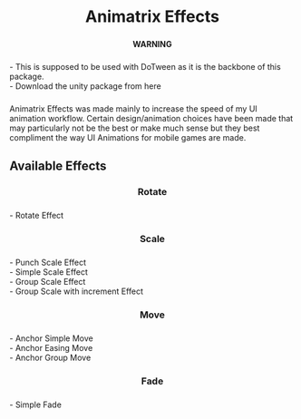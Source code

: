 <h1 align="center">Animatrix Effects</h1>

###

<h4 align="center">WARNING</h4>

###

<p align="left">- This is supposed to be used with DoTween as it is the backbone of this package.<br>- Download the unity package from here</p>

###

<p align="left">Animatrix Effects was made mainly to increase the speed of my UI animation workflow. Certain design/animation choices have been made that may particularly not be the best or make much sense but they best compliment the way UI Animations for mobile games are made.</p>

###

<h2 align="left">Available Effects</h2>

###

<h3 align="center">Rotate</h3>

###

<p align="left">- Rotate Effect</p>


###

<h3 align="center">Scale</h3>

###

<p align="left">- Punch Scale Effect <br>
  - Simple Scale Effect<br>
  - Group Scale Effect<br>
  - Group Scale with increment Effect</p>

###

<h3 align="center">Move</h3>

###

<p align="left">- Anchor Simple Move<br>- Anchor Easing Move<br>- Anchor Group Move</p>

###

<h3 align="center">Fade</h3>

###

<p align="left">- Simple Fade</p>

###
